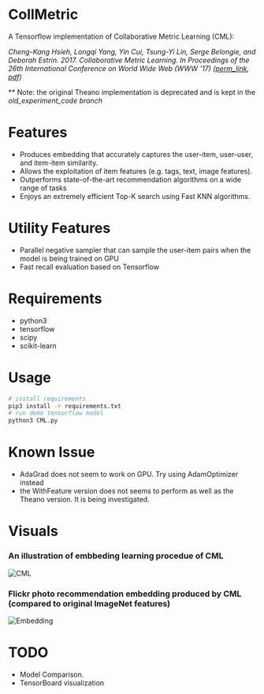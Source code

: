 # CollMetric

A Tensorflow implementation of Collaborative Metric Learning (CML): 

*Cheng-Kang Hsieh, Longqi Yang, Yin Cui, Tsung-Yi Lin, Serge Belongie, and Deborah Estrin. 2017. Collaborative Metric Learning. In Proceedings of the 26th International Conference on World Wide Web (WWW '17) ([perm_link](http://dl.acm.org/citation.cfm?id=3052639), [pdf](http://www.cs.cornell.edu/~ylongqi/paper/HsiehYCLBE17.pdf))*

** Note: the original Theano implementation is deprecated and is kept in the *old_experiment_code branch*
# Features
* Produces embedding that accurately captures the user-item, user-user, and item-item similarity. 
* Allows the exploitation of item features (e.g. tags, text, image features).
* Outperforms state-of-the-art recommendation algorithms on a wide range of tasks
* Enjoys an extremely efficient Top-K search using Fast KNN algorithms.

# Utility Features
* Parallel negative sampler that can sample the user-item pairs when the model is being trained on GPU
* Fast recall evaluation based on Tensorflow

# Requirements
 * python3
 * tensorflow
 * scipy
 * scikit-learn

# Usage
```bash
# install requirements
pip3 install -r requirements.txt
# run demo tensorflow model
python3 CML.py
```

# Known Issue
* AdaGrad does not seem to work on GPU. Try using AdamOptimizer instead
* the WithFeature version does not seems to perform as well as the Theano version. It is being investigated.

# Visuals
### An illustration of embbeding learning procedue of CML
![CML](http://portalparts.acm.org/3060000/3052639/core/fp0554.jpg)
### Flickr photo recommendation embedding produced by CML (compared to original ImageNet features)
![Embedding](https://github.com/changun/CollMetric/blob/master/imgs/embedding.png?raw=true)
# TODO
* Model Comparison.
* TensorBoard visualization
